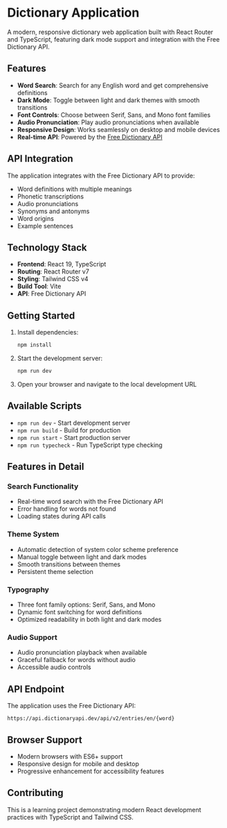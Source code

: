 # Dictionary Application

A modern, responsive dictionary web application built with React Router and TypeScript, featuring dark mode support and integration with the Free Dictionary API.

## Features

- **Word Search**: Search for any English word and get comprehensive definitions
- **Dark Mode**: Toggle between light and dark themes with smooth transitions
- **Font Controls**: Choose between Serif, Sans, and Mono font families
- **Audio Pronunciation**: Play audio pronunciations when available
- **Responsive Design**: Works seamlessly on desktop and mobile devices
- **Real-time API**: Powered by the [Free Dictionary API](https://dictionaryapi.dev/)

## API Integration

The application integrates with the Free Dictionary API to provide:
- Word definitions with multiple meanings
- Phonetic transcriptions
- Audio pronunciations
- Synonyms and antonyms
- Word origins
- Example sentences

## Technology Stack

- **Frontend**: React 19, TypeScript
- **Routing**: React Router v7
- **Styling**: Tailwind CSS v4
- **Build Tool**: Vite
- **API**: Free Dictionary API

## Getting Started

1. Install dependencies:
   ```bash
   npm install
   ```

2. Start the development server:
   ```bash
   npm run dev
   ```

3. Open your browser and navigate to the local development URL

## Available Scripts

- `npm run dev` - Start development server
- `npm run build` - Build for production
- `npm run start` - Start production server
- `npm run typecheck` - Run TypeScript type checking

## Features in Detail

### Search Functionality
- Real-time word search with the Free Dictionary API
- Error handling for words not found
- Loading states during API calls

### Theme System
- Automatic detection of system color scheme preference
- Manual toggle between light and dark modes
- Smooth transitions between themes
- Persistent theme selection

### Typography
- Three font family options: Serif, Sans, and Mono
- Dynamic font switching for word definitions
- Optimized readability in both light and dark modes

### Audio Support
- Audio pronunciation playback when available
- Graceful fallback for words without audio
- Accessible audio controls

## API Endpoint

The application uses the Free Dictionary API:
```
https://api.dictionaryapi.dev/api/v2/entries/en/{word}
```

## Browser Support

- Modern browsers with ES6+ support
- Responsive design for mobile and desktop
- Progressive enhancement for accessibility features

## Contributing

This is a learning project demonstrating modern React development practices with TypeScript and Tailwind CSS.
